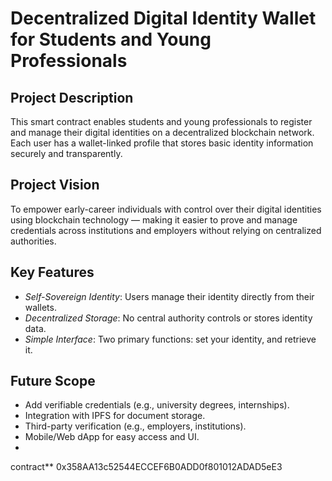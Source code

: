 # Decentralized Digital Identity Wallet for Students and Young Professionals

## Project Description
This smart contract enables students and young professionals to register and manage their digital identities on a decentralized blockchain network. Each user has a wallet-linked profile that stores basic identity information securely and transparently.

## Project Vision
To empower early-career individuals with control over their digital identities using blockchain technology — making it easier to prove and manage credentials across institutions and employers without relying on centralized authorities.

## Key Features
- *Self-Sovereign Identity*: Users manage their identity directly from their wallets.
- *Decentralized Storage*: No central authority controls or stores identity data.
- *Simple Interface*: Two primary functions: set your identity, and retrieve it.

## Future Scope
- Add verifiable credentials (e.g., university degrees, internships).
- Integration with IPFS for document storage.
- Third-party verification (e.g., employers, institutions).
- Mobile/Web dApp for easy access and UI.
-
 contract** 0x358AA13c52544ECCEF6B0ADD0f801012ADAD5eE3

